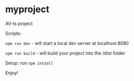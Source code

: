 # myproject

AV-ts project

Scripts:

`npm run dev` - will start a local dev server at localhost:8080

`npm run build` - will build your project into the /dist folder

Setup: run `npm install`

Enjoy!


